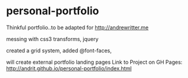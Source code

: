 personal-portfolio
==================

Thinkful portfolio..to be adapted for http://andrewritter.me

messing with css3 transforms, jquery

created a grid system, added @font-faces, 

will create external portfolio landing pages
Link to Project on GH Pages:  http://andrit.github.io/personal-portfolio/index.html
